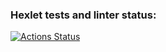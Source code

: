 ### Hexlet tests and linter status:
[![Actions Status](https://github.com/maretov/frontend-project-12/actions/workflows/hexlet-check.yml/badge.svg)](https://github.com/maretov/frontend-project-12/actions)